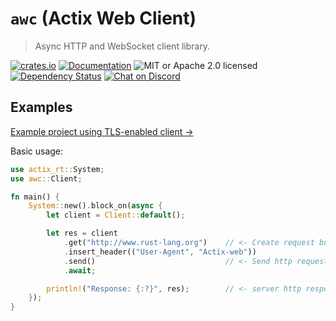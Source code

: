 # `awc` (Actix Web Client)

> Async HTTP and WebSocket client library.

<!-- prettier-ignore-start -->

[![crates.io](https://img.shields.io/crates/v/awc?label=latest)](https://crates.io/crates/awc)
[![Documentation](https://docs.rs/awc/badge.svg?version=3.5.1)](https://docs.rs/awc/3.5.1)
![MIT or Apache 2.0 licensed](https://img.shields.io/crates/l/awc)
[![Dependency Status](https://deps.rs/crate/awc/3.5.1/status.svg)](https://deps.rs/crate/awc/3.5.1)
[![Chat on Discord](https://img.shields.io/discord/771444961383153695?label=chat&logo=discord)](https://discord.gg/NWpN5mmg3x)

<!-- prettier-ignore-end -->

## Examples

[Example project using TLS-enabled client →](https://github.com/actix/examples/tree/master/https-tls/awc-https)

Basic usage:

```rust
use actix_rt::System;
use awc::Client;

fn main() {
    System::new().block_on(async {
        let client = Client::default();

        let res = client
            .get("http://www.rust-lang.org")    // <- Create request builder
            .insert_header(("User-Agent", "Actix-web"))
            .send()                             // <- Send http request
            .await;

        println!("Response: {:?}", res);        // <- server http response
    });
}
```
